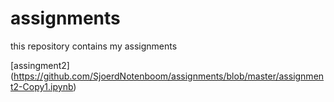 # assignments
this repository contains my assignments

[assingment2]
(https://github.com/SjoerdNotenboom/assignments/blob/master/assignment2-Copy1.ipynb)

